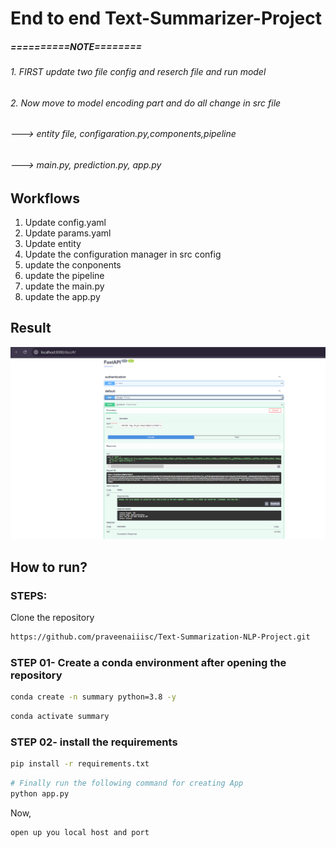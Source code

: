 
# End to end Text-Summarizer-Project

##### ==========NOTE======== ##
######  1. FIRST update two file config and reserch file and run model
######  2. Now move to model encoding part and do all change in src file  
######    ---> entity file, configaration.py,components,pipeline
######    ---> main.py, prediction.py, app.py

## Workflows

1. Update config.yaml
2. Update params.yaml
3. Update entity
4. Update the configuration manager in src config
5. update the conponents
6. update the pipeline
7. update the main.py
8. update the app.py

## Result
![Model App Created](image-1.png)

## How to run?
### STEPS:

Clone the repository

```bash
https://github.com/praveenaiiisc/Text-Summarization-NLP-Project.git
```
### STEP 01- Create a conda environment after opening the repository

```bash
conda create -n summary python=3.8 -y
```

```bash
conda activate summary
```


### STEP 02- install the requirements
```bash
pip install -r requirements.txt
```


```bash
# Finally run the following command for creating App
python app.py
```

Now,
```bash
open up you local host and port
```




